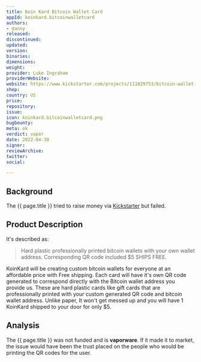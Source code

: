 ```yaml
---
title: Koin Kard Bitcoin Wallet Card
appId: koinkard.bitcoinwalletcard
authors:
- danny
released: 
discontinued: 
updated: 
version: 
binaries: 
dimensions:
weight: 
provider: Luke Ingraham
providerWebsite: 
website: https://www.kickstarter.com/projects/111829753/bitcoin-wallet-card/description
shop: 
country: US
price: 
repository: 
issue: 
icon: koinkard.bitcoinwalletcard.png
bugbounty: 
meta: ok
verdict: vapor
date: 2022-04-30
signer: 
reviewArchive: 
twitter: 
social: 

---
```


## Background 

The {{ page.title }} tried to raise money via [Kickstarter](https://www.kickstarter.com/projects/111829753/bitcoin-wallet-card/description) but failed. 

## Product Description 

It's described as: 

> Hard plastic professionally printed bitcoin wallets with your own wallet address. Corresponding QR code included $5 SHIPS FREE.
> 
KoinKard will be creating custom bitcoin wallets for everyone at an affordable price with Free shipping. Each card will have it's own QR code generated to correspond directly with the Bitcoin wallet address you provide us. These are hard plastic cards like gift cards that are professionally printed with your custom generated QR code and bitcoin wallet address. Unlike paper, It won't get messed up and you will have 1 KoinKard shipped to your door for only $5. 

## Analysis 

The {{ page.title }} was not funded and is **vaporware**. If it made it to market, the issue would have been the trust placed on the people who would be printing the QR codes for the user. 
